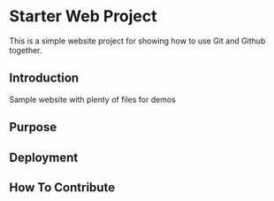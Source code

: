 # Starter Web Project

This is a simple website project for showing how to use Git and Github together.

## Introduction

Sample website with plenty of files for demos

## Purpose

## Deployment

## How To Contribute